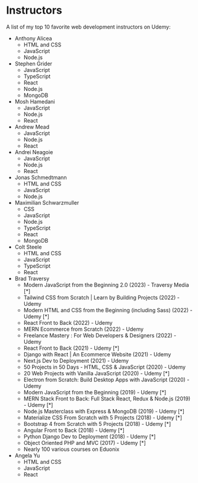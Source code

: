 # Instructors
A list of my top 10 favorite web development instructors on Udemy:
- Anthony Alicea
  - HTML and CSS
  - JavaScript
  - Node.js
- Stephen Grider
  - JavaScript
  - TypeScript
  - React
  - Node.js
  - MongoDB
- Mosh Hamedani
  - JavaScript
  - Node.js
  - React
- Andrew Mead
  - JavaScript
  - Node.js
  - React
- Andrei Neagoie
  - JavaScript
  - Node.js
  - React
- Jonas Schmedtmann
  - HTML and CSS
  - JavaScript
  - Node.js
- Maximilian Schwarzmuller
  - CSS
  - JavaScript
  - Node.js
  - TypeScript
  - React
  - MongoDB
- Colt Steele
  - HTML and CSS
  - JavaScript
  - TypeScript
  - React
- Brad Traversy
  - Modern JavaScript from the Beginning 2.0 (2023) - Traversy Media [*]
  - Tailwind CSS from Scratch | Learn by Building Projects (2022) - Udemy
  - Modern HTML and CSS from the Beginning (including Sass) (2022) - Udemy [*]
  - React Front to Back (2022) - Udemy
  - MERN Ecommerce from Scratch (2022) - Udemy
  - Freelance Mastery : For Web Developers & Designers (2022) - Udemy
  - React Front to Back (2021) - Udemy [*]
  - Django with React | An Ecommerce Website (2021) - Udemy
  - Next.js Dev to Deployment (2021) - Udemy
  - 50 Projects in 50 Days - HTML, CSS & JavaScript (2020) - Udemy
  - 20 Web Projects with Vanilla JavaScript (2020) - Udemy [*]
  - Electron from Scratch: Build Desktop Apps with JavaScript (2020) - Udemy
  - Modern JavaScript from the Beginning (2019) - Udemy [*]
  - MERN Stack Front to Back: Full Stack React, Redux & Node.js (2019) - Udemy [*]
  - Node.js Masterclass with Express & MongoDB (2019) - Udemy [*]
  - Materialize CSS From Scratch with 5 Projects (2018) - Udemy [*]
  - Bootstrap 4 from Scratch with 5 Projects (2018) - Udemy [*]
  - Angular Front to Back (2018) - Udemy [*]
  - Python Django Dev to Deployment (2018) - Udemy [*]
  - Object Oriented PHP and MVC (2017) - Udemy [*]
  - Nearly 100 various courses on Eduonix
- Angela Yu
  - HTML and CSS
  - JavaScript
  - React
